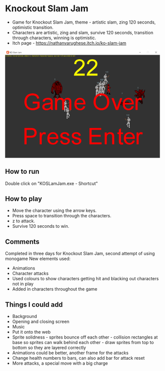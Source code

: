 # Knockout Slam Jam
- Game for Knockout Slam Jam, theme - artistic slam, zing 120 seconds, optimistic transition.
- Characters are artistic, zing and slam, survive 120 seconds, transition through characters, winning is optimistic.
- Itch page - https://nathanvarughese.itch.io/ko-slam-jam

![alt text](https://github.com/nvarughese/KOSlamJam/blob/master/screen_shot.PNG)

## How to run
Double click on "KOSLamJam.exe - Shortcut"

## How to play
- Move the character using the arrow keys.
- Press space to transition through the characters.
- z to attack.
- Survive 120 seconds to win.

## Comments
Completed in three days for Knockout Slam Jam, second attempt of using monogame
New elements used:
- Animations
- Character attacks
- Used colours to show characters getting hit and blacking out characters not in play
- Added in characters throughout the game

## Things I could add
- Background
- Opening and closing screen
- Music
- Put it onto the web
- Sprite solidness
      - sprites bounce off each other
      - collision rectangles at base so sprites can walk behind each other
      - draw sprites from top to bottom so they are layered correctly
- Animations could be better, another frame for the attacks
- Change health numbers to bars, can also add bar for attack reset
- More attacks, a special move with a big charge
